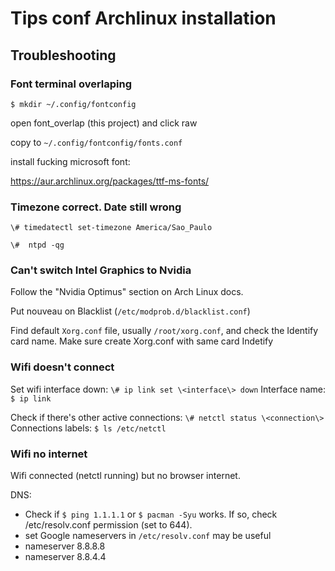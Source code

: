 # Tips conf Archlinux installation


## Troubleshooting

### Font terminal overlaping
`$ mkdir ~/.config/fontconfig`

open font_overlap (this project) and click raw

copy to `~/.config/fontconfig/fonts.conf`

install fucking microsoft font:

https://aur.archlinux.org/packages/ttf-ms-fonts/

### Timezone correct. Date still wrong

`\# timedatectl set-timezone America/Sao_Paulo`

`\#  ntpd -qg`


### Can't switch Intel Graphics to Nvidia

Follow the "Nvidia Optimus" section on Arch Linux docs.

Put nouveau on Blacklist (`/etc/modprob.d/blacklist.conf`)

Find default `Xorg.conf` file, usually `/root/xorg.conf`, and check the Identify card name.
Make sure create Xorg.conf with same card Indetify

### Wifi doesn't connect

Set wifi interface down:
`\# ip link set \<interface\> down`
Interface name:
`$ ip link`

Check if there's other active connections: 
`\# netctl status \<connection\>`
Connections labels:
`$ ls /etc/netctl`

### Wifi no internet

Wifi connected (netctl running) but no browser internet.

DNS:
- Check if `$ ping 1.1.1.1` or `$ pacman -Syu` works. If so, check /etc/resolv.conf permission (set to 644).
- set Google nameservers in `/etc/resolv.conf` may be useful
- nameserver 8.8.8.8
- nameserver 8.8.4.4
